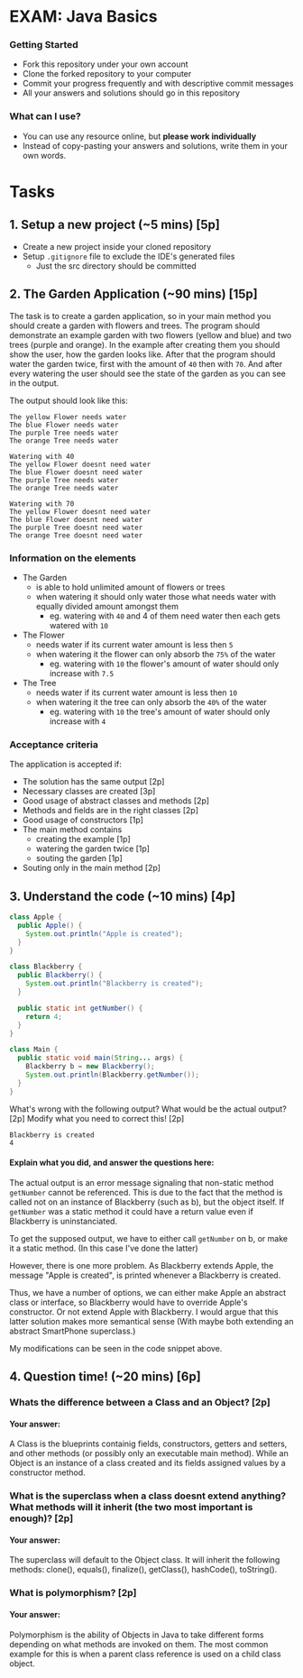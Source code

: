 # EXAM: Java Basics

### Getting Started
 - Fork this repository under your own account
 - Clone the forked repository to your computer
 - Commit your progress frequently and with descriptive commit messages
 - All your answers and solutions should go in this repository

### What can I use?
 - You can use any resource online, but **please work individually**
 - Instead of copy-pasting your answers and solutions, write them in your own words.


# Tasks
## 1. Setup a new project (~5 mins) [5p]
- Create a new project inside your cloned repository
- Setup `.gitignore` file to exclude the IDE's generated files
    - Just the src directory should be committed

## 2. The Garden Application (~90 mins) [15p]
The task is to create a garden application, so in your main method you should create a garden with flowers and trees. The program should demonstrate an example garden with two flowers (yellow and blue) and two trees (purple and orange). In the example after creating them you should show the user, how the garden looks like. After that the program should water the garden twice, first with the amount of `40` then with `70`. And after every watering the user should see the state of the garden as you can see in the output.

The output should look like this:
```
The yellow Flower needs water
The blue Flower needs water
The purple Tree needs water
The orange Tree needs water

Watering with 40
The yellow Flower doesnt need water
The blue Flower doesnt need water
The purple Tree needs water
The orange Tree needs water

Watering with 70
The yellow Flower doesnt need water
The blue Flower doesnt need water
The purple Tree doesnt need water
The orange Tree doesnt need water
```
### Information on the elements
- The Garden
    - is able to hold unlimited amount of flowers or trees
    - when watering it should only water those what needs water with equally divided amount amongst them
        - eg. watering with `40` and 4 of them need water then each gets watered with `10`
- The Flower
    - needs water if its current water amount is less then `5`
    - when watering it the flower can only absorb the `75%` of the water
        - eg. watering with `10` the flower's amount of water should only increase with `7.5`
- The Tree
    - needs water if its current water amount is less then `10`
    - when watering it the tree can only absorb the `40%` of the water
        - eg. watering with `10` the tree's amount of water should only increase with `4`

### Acceptance criteria
The application is accepted if:
- The solution has the same output [2p]
- Necessary classes are created [3p]
- Good usage of abstract classes and methods [2p]
- Methods and fields are in the right classes [2p]
- Good usage of constructors [1p]
- The main method contains
    - creating the example [1p]
    - watering the garden twice [1p]
    - souting the garden [1p]
- Souting only in the main method [2p]

## 3. Understand the code (~10 mins) [4p]
```java
class Apple {
  public Apple() {
    System.out.println("Apple is created");
  }
}

class Blackberry {
  public Blackberry() {
    System.out.println("Blackberry is created");
  }

  public static int getNumber() {
    return 4;
  }
}

class Main {
  public static void main(String... args) {
    Blackberry b = new Blackberry();
    System.out.println(Blackberry.getNumber());
  }
}
```

What's wrong with the following output? What would be the actual output? [2p] Modify what you need to correct this! [2p]
```
Blackberry is created
4
```

#### Explain what you did, and answer the questions here:
The actual output is an error message signaling that non-static method `getNumber` cannot be referenced. This is due to the fact that the method is called not on an instance of Blackberry (such as b), but the object itself. If `getNumber` was a static method it could have a return value even if Blackberry is uninstanciated.

To get the supposed output, we have to either call `getNumber` on b, or make it a static method. (In this case I've done the latter)

However, there is one more problem. As Blackberry extends Apple, the message "Apple is created", is printed whenever a Blackberry is created.

Thus, we have a number of options, we can either make Apple an abstract class or interface, so Blackberry would have to override Apple's constructor. Or not extend Apple with Blackberry. I would argue that this latter solution makes more semantical sense (With maybe both extending an abstract SmartPhone superclass.)

My modifications can be seen in the code snippet above.

## 4. Question time! (~20 mins) [6p]

### Whats the difference between a Class and an Object? [2p]
#### Your answer:
A Class is the blueprints containig fields, constructors, getters and setters, and other methods (or possibly only an executable main method). While an Object is an instance of a class created and its fields assigned values by a constructor method.

### What is the superclass when a class doesnt extend anything? What methods will it inherit (the two most important is enough)? [2p]
#### Your answer:
The superclass will default to the Object class. It will inherit the following methods: clone(), equals(), finalize(), getClass(), hashCode(), toString().

### What is polymorphism? [2p]
#### Your answer:
Polymorphism is the ability of Objects in Java to take different forms depending on what methods are invoked on them. The most common example for this is when a parent class reference is used on a child class object.
